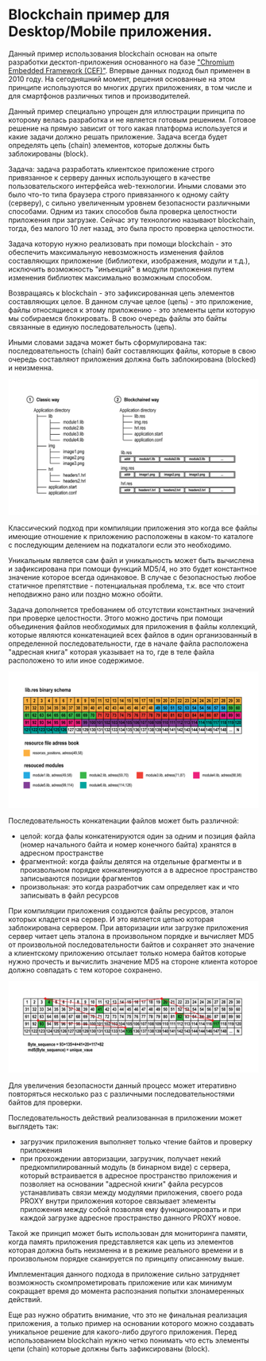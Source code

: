 # Blockchain пример для Desktop/Mobile приложения.

Данный пример использования blockchain основан на опыте разработки десктоп-приложения основанного на базе ["Chromium Embedded Framework (CEF)"](https://bitbucket.org/chromiumembedded/cef). Впервые данных подход был применен в 2010 году. На сегодняшний момент, решения основанные на этом принципе используются во многих других приложениях, в том числе и для смартфонов различных типов и производителей.

Данный пример специально упрощен для иллюстрации принципа по которому велась разработка и не является готовым решением. Готовое решение на прямую зависит от того какая платформа используется и какие задачи должно решать приложение. Задача всегда будет определять цепь (chain) элементов, которые должны быть заблокированы (block).

Задача: задача разработать клиентское приложение строго привязанное к серверу данных использующего в качестве пользовательского интерфейса web-технологии. Иными словами это было что-то типа браузера строго привязанного к одному сайту (серверу), с сильно увеличенным уровнем безопасности различными способами. Одним из таких способов была проверка целостности приложения при загрузке. Сейчас эту технологию называют blockchain, тогда, без малого 10 лет назад, это была просто проверка целостности.

Задача которую нужно реализовать при помощи blockchain - это обеспечить максимальную невозможность изменения файлов составляющих приложение (библиотеки, изображения, модули и т.д.), исключить возможность "инъекций" в модули приложения путем изменения библиотек максимально возможным способом.

Возвращаясь к blockchain - это зафиксированная цепь элементов составляющих целое. В данном случае целое (цепь) - это приложение, файлы относящиеся к этому приложению - это элементы цепи которую мы собираемся блокировать. В свою очередь файлы это байты связанные в единую последовательность (цепь).

Иными словами задача может быть сформулирована так:  последовательность (chain) байт составляющих файлы, которые в свою очередь составляют приложения должна быть заблокирована (blocked) и неизменна.

![](https://raw.githubusercontent.com/ArboreusSystems/arboreus_articles/master/blockchain/bc_example_desktop_mobile_application/illustrations/blockchain_010.png)

Классический подход при компиляции приложения это когда все файлы имеющие отношение к приложению расположены в каком-то каталоге с последующим делением на подкаталоги если это необходимо.

Уникальным является сам файл и уникальность может быть вычислена  и зафиксирована при помощи функций MD5/4, но это будет константное значение которое всегда одинаковое. В случае с безопасностью любое статичное препятствие - потенциальная проблема, т.к. все что стоит неподвижно рано или поздно можно обойти.

Задача дополняется требованием об отсутствии константных значений при проверке целостности. Этого можно достичь при помощи объединения файлов необходимых для приложения в файлы коллекций, которые являются конкатенацией всех файлов в один организованный в определенной последовательности, где в начале файла расположена "адресная книга" которая указывает на то, где в теле файла расположено то или иное содержимое.

![](https://raw.githubusercontent.com/ArboreusSystems/arboreus_articles/master/blockchain/bc_example_desktop_mobile_application/illustrations/blockchain_011.png)

Последовательность конкатенации файлов может быть различной:

* целой: когда фалы конкатенируются один за одним и позиция файла (номер начального байта и номер конечного байта) хранятся в адресном пространстве
* фрагментной: когда файлы делятся на отдельные фрагменты и в произвольном порядке конкатенируются а в адресное пространство записываются позиции фрагментов 
* произвольная: это когда разработчик сам определяет как и что записывать в файл ресурсов

При компиляции приложения создаются файлы ресурсов, эталон которых кладется на сервер. И это является цепью которая заблокирована сервером. При авторизации или загрузке приложения сервер читает цепь эталона в произвольном порядке и вычисляет MD5 от произвольной последовательности байтов и сохраняет это значение а клиентскому приложению отсылает только номера байтов которые нужно прочесть и вычислить значение MD5 на стороне клиента которое должно совпадать с тем которое сохранено.

![](https://raw.githubusercontent.com/ArboreusSystems/arboreus_articles/master/blockchain/bc_example_desktop_mobile_application/illustrations/blockchain_012.png)

Для увеличения безопасности данный процесс может итеративно повторяться несколько раз с различными последовательностями байтов для проверки.

Последовательность действий реализованная в приложении может выглядеть так:

* загрузчик приложения выполняет только чтение байтов и проверку приложения
* при прохождении авторизации, загрузчик, получает некий предкомпилированный модуль (в бинарном виде) с сервера, который встраивается в адресное пространство приложения и позволяет на основании "адресной книги" файла ресурсов устанавливать связи между модулями приложения, своего рода PROXY внутри приложения которое связывает элементы приложения между собой позволяя ему функционировать и при каждой загрузке адресное пространство данного PROXY новое.

Такой же принцип может быть использован для мониторинга памяти, когда память приложения представляется как цепь из элементов которая должна быть неизменна и в режиме реального времени и в произвольном порядке сканируется по принципу описанному выше.

Имплементация данного подхода в приложение сильно затрудняет возможность скомпрометировать приложение или как минимум сокращает время до момента распознания попытки злонамеренных действий.

Еще раз нужно обратить внимание, что это не финальная реализация  приложения, а только пример на основании которого можно создавать уникальное решение для какого-либо другого приложения. Перед использованием blockchain нужно четко понимать что есть элементы цепи (chain) которые должны быть зафиксированы (block).